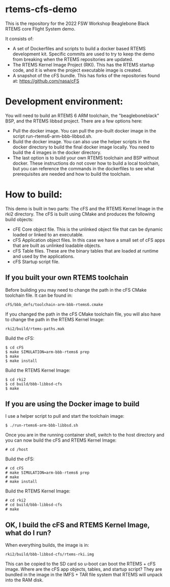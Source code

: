 # rtems-cfs-demo
This is the repository for the 2022 FSW Workshop Beaglebone Black RTEMS core Flight System demo.

It consists of:
- A set of Dockerfiles and scripts to build a docker based RTEMS development kit. Specific commits are used to try to keep the demo from breaking when the RTEMS repositories are updated.
- The RTEMS Kernel Image Project (RKI). This has the RTEMS startup code, and it is where the project executable image is created.
- A snapshot of the cFS bundle. This has forks of the repositories found at: https://github.com/nasa/cFS

# Development environment:
You will need to build an RTEMS 6 ARM toolchain, the "beagleboneblack" BSP, and the RTEMS libbsd project. There are a few options here:
- Pull the docker image. You can pull the pre-built docker image in the script run-rtems6-arm-bbb-libbsd.sh. 
- Build the docker image. You can also use the helper scripts in the docker directory to build the final docker image locally. You need to build the 4 images in the docker directory. 
- The last option is to build your own RTEMS toolchain and BSP without docker. These instructions do not cover how to build a local toolchain, but you can reference the commands in the dockerfiles to see what prerequisites are needed and how to build the toolchain.

# How to build:
This demo is built in two parts: The cFS and the RTEMS Kernel Image in the rki2 directory. The cFS is built using CMake and produces the following build objects:
- cFE Core object file. This is the unlinked object file that can be dynamic loaded or linked to an executable.
- cFS Application object files. In this case we have a small set of cFS apps that are built as unlinked loadable objects.
- cFS Table files. These are the binary tables that are loaded at runtime and used by the applications.
- cFS Startup script file.

## If you built your own RTEMS toolchain
Before building you may need to change the path in the cFS CMake toolchain file. It can be found in:
```
cFS/bbb_defs/toolchain-arm-bbb-rtems6.cmake
```

If you changed the path in the cFS CMake toolchain file, you will also have to change the path in the RTEMS Kernel Image:
```
rki2/build/rtems-paths.mak
```

Build the cFS:
```
$ cd cFS
$ make SIMULATION=arm-bbb-rtems6 prep
$ make
$ make install
```

Build the RTEMS Kernel Image:
```
$ cd rki2
$ cd build/bbb-libbsd-cfs
$ make
```

## If you are using the Docker image to build 
I use a helper script to pull and start the toolchain image:
```
$ ./run-rtems6-arm-bbb-libbsd.sh
```

Once you are in the running container shell, switch to the host directory and you can now build the cFS and RTEMS Kernel Image:
```
# cd /host
```

Build the cFS:
```
# cd cFS
# make SIMULATION=arm-bbb-rtems6 prep
# make
# make install
```

Build the RTEMS Kernel Image:
```
# cd rki2
# cd build/bbb-libbsd-cfs
# make
```

## OK, I build the cFS and RTEMS Kernel Image, what do I run?

When everything builds, the image is in:
```
rki2/build/bbb-libbsd-cfs/rtems-rki.img
```

This can be copied to the SD card so u-boot can boot the RTEMS + cFS image. Where are the cFS app objects, tables, and startup script? They are bundled in the image in the IMFS + TAR file system that RTEMS will unpack into the RAM disk.

